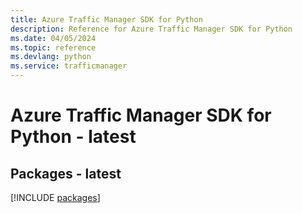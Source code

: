 ```yaml
---
title: Azure Traffic Manager SDK for Python
description: Reference for Azure Traffic Manager SDK for Python
ms.date: 04/05/2024
ms.topic: reference
ms.devlang: python
ms.service: trafficmanager
---
```

# Azure Traffic Manager SDK for Python - latest
## Packages - latest
[!INCLUDE [packages](traffic-manager-index.md)]